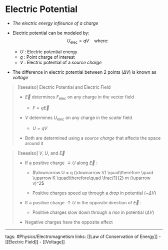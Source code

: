 # Electric Potential

- *The electric energy infleunce of a charge*

- Electric potential can be modeled by: $$U_\text{elec} = qV \quad \text{where:}$$
	- $U$ : Electric potential energy
	- $q$ : Point charge of interest
	- $V$ : Electric potential of a *source charge*

- The difference in electric potential between 2 points ($\Delta V$) is known as *voltage*

> [!seealso] Electric Potential and Electric Field
> - $\vec{E}$ determines $F_\text{elec}$ on any charge in the vector field
> 	- $F = q\vec{E}$
>
> - $V$ determines $U_\text{elec}$ on any charge in the *scalar* field
> 	- $U = qV$
> 
> - Both are determined using a *source charge* that affects the space around it

> [!seealso] $V$, $U$, and $\vec{E}$
> - If a positive charge $\downarrow U$ along $\vec{E}$ :
> 
> 	- $\downarrow U = q (\downarrow V) \quad\therefore \quad \uparrow K \quad\therefore\quad \frac{1}{2} m (\uparrow v)^2$
>
> 	- Positive charges speed up through a *drop* in potential ($-\Delta V$)
>
> - If a positive charge $\uparrow U$ in the opposite direction of $\vec{E}$ :
> 	- Positive charges slow down through a *rise* in potential ($\Delta V$)
>
> - Negative charges have the opposite effect

---
tags: #Physics/Electromagnetism 
links: [[Law of Conservation of Energy]] - [[Electric Field]] - [[Voltage]]